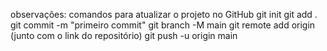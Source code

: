 observações:
comandos para atualizar o projeto no GitHub
git init 
git add . 
git commit -m "primeiro commit"
git branch -M main 
git remote add origin (junto com o link do repositório) 
git push -u origin main 
